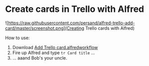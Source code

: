 # Create cards in Trello with Alfred

![https://raw.githubusercontent.com/persand/alfred-trello-add-card/master/screenshot.png](Creating Trello cards with Alfred)

How to use:

1. Download [Add Trello card.alfredworkflow](https://github.com/persand/alfred-trello-add-card/raw/master/Add%20Trello%20card.alfredworkflow)
2. Fire up Alfred and type ` tr Card title ` …
3. … aaand Bob's your uncle.


